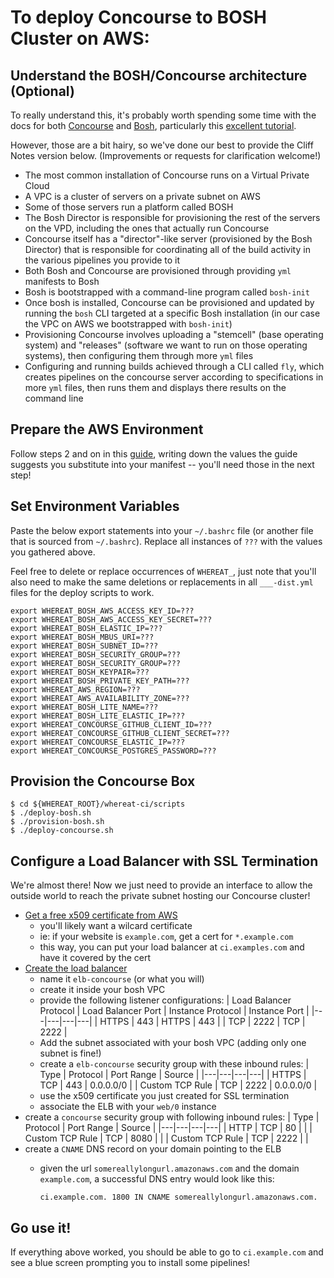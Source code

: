 # To deploy Concourse to BOSH Cluster on AWS:

## Understand the BOSH/Concourse architecture (Optional)

To really understand this, it's probably worth spending some time with the docs for both [Concourse](https://concourse.ci/introduction.html) and [Bosh](http://bosh.io/docs), particularly this [excellent tutorial](http://mariash.github.io/learn-bosh/).

However, those are a bit hairy, so we've done our best to provide the Cliff Notes version below. (Improvements or requests for clarification welcome!)

* The most common installation of Concourse runs on a Virtual Private Cloud
* A VPC is a cluster of servers on a private subnet on AWS
* Some of those servers run a platform called BOSH
* The Bosh Director is responsible for provisioning the rest of the servers on the VPD, including the ones that actually run Concourse
* Concourse itself has a "director"-like server (provisioned by the Bosh Director) that is responsible for coordinating all of the build activity in the various pipelines you provide to it
* Both Bosh and Concourse are provisioned through providing `yml` manifests to Bosh
* Bosh is bootstrapped with a command-line program called `bosh-init`
* Once bosh is installed, Concourse can be provisioned and updated by running the `bosh` CLI targeted at a specific Bosh installation (in our case the VPC on AWS we bootstrapped with `bosh-init`)
* Provisioning Concourse involves uploading a "stemcell" (base operating system) and "releases" (software we want to run on those operating systems), then configuring them through more `yml` files
* Configuring and running builds achieved through a CLI called `fly`, which creates pipelines on the concourse server according to specifications in more `yml` files, then runs them and displays there results on the command line

## Prepare the AWS Environment

Follow steps 2 and on in this [guide](http://bosh.io/docs/init-aws.html#prepare-aws), writing down the values the guide suggests you substitute into your manifest -- you'll need those in the next step!

## Set Environment Variables

Paste the below export statements into your `~/.bashrc` file (or another file that is sourced from `~/.bashrc`). Replace all instances of `???` with the values you gathered above.

Feel free to delete or replace occurrences of `WHEREAT_`, just note that you'll also need to make the same deletions or replacements in all `___-dist.yml` files for the deploy scripts to work.

```shell
export WHEREAT_BOSH_AWS_ACCESS_KEY_ID=???
export WHEREAT_BOSH_AWS_ACCESS_KEY_SECRET=???
export WHEREAT_BOSH_ELASTIC_IP=???
export WHEREAT_BOSH_MBUS_URI=???
export WHEREAT_BOSH_SUBNET_ID=???
export WHEREAT_BOSH_SECURITY_GROUP=???
export WHEREAT_BOSH_SECURITY_GROUP=???
export WHEREAT_BOSH_KEYPAIR=???
export WHEREAT_BOSH_PRIVATE_KEY_PATH=???
export WHEREAT_AWS_REGION=???
export WHEREAT_AWS_AVAILABILITY_ZONE=???
export WHEREAT_BOSH_LITE_NAME=???
export WHEREAT_BOSH_LITE_ELASTIC_IP=???
export WHEREAT_CONCOURSE_GITHUB_CLIENT_ID=???
export WHEREAT_CONCOURSE_GITHUB_CLIENT_SECRET=???
export WHEREAT_CONCOURSE_ELASTIC_IP=???
export WHEREAT_CONCOURSE_POSTGRES_PASSWORD=???
```

## Provision the Concourse Box

```shell
$ cd ${WHEREAT_ROOT}/whereat-ci/scripts
$ ./deploy-bosh.sh
$ ./provision-bosh.sh
$ ./deploy-concourse.sh
```

## Configure a Load Balancer with SSL Termination

We're almost there! Now we just need to provide an interface to allow the outside world to reach the private subnet hosting our Concourse cluster!

* [Get a free x509 certificate from AWS]()
  * you'll likely want a wilcard certificate
  * ie: if your website is `example.com`, get a cert for `*.example.com`
  * this way, you can put your load balancer at `ci.examples.com` and have it covered by the cert
* [Create the load balancer](http://bosh.io/docs/setup-aws.html)
  * name it `elb-concourse` (or what you will)
  * create it inside your bosh VPC
  * provide the following listener configurations:
    | Load Balancer Protocol | Load Balancer Port | Instance Protocol | Instance Port |
    |---|---|---|---|
    | HTTPS | 443 | HTTPS | 443 |
    | TCP | 2222 | TCP | 2222 |
  * Add the subnet associated with your bosh VPC (adding only one subnet is fine!)
  * create a `elb-concourse` security group with these inbound rules:
    | Type | Protocol | Port Range | Source |
    |---|---|---|---|
    | HTTPS | TCP | 443 | 0.0.0.0/0 |
    | Custom TCP Rule | TCP | 2222 | 0.0.0.0/0 |
  * use the x509 certificate you just created for SSL termination
  * associate the ELB with your `web/0` instance
* create a `concourse` security group with following inbound rules:
    | Type | Protocol | Port Range | Source |
    |---|---|---|---|
    | HTTP | TCP | 80 | <id for elb-concourse security group> |
    | Custom TCP Rule | TCP | 8080 | <id for elb-concourse security group> |
    | Custom TCP Rule | TCP | 2222 | <id for elb-concourse security group> |
* create a `CNAME` DNS record on your domain pointing to the ELB
  * given the url `somereallylongurl.amazonaws.com` and the domain `example.com`, a successful DNS entry would look like this:

    ```shell
    ci.example.com. 1800 IN CNAME somereallylongurl.amazonaws.com.
    ```

## Go use it!

If everything above worked, you should be able to go to `ci.example.com` and see a blue screen prompting you to install some pipelines!
